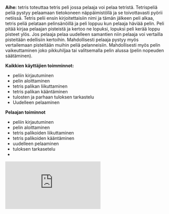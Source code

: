 **Aihe:** tetris toteuttaa tetris peli jossa pelaaja voi pelaa tetristä. Tetrispeliä peliä pystyy pelaamaan tietokoneen näppäimistöllä
ja se toivottavasti pyörii netiissä. Tetris pelii ensin kirjoitettaisiin nimi ja tämän jälkeen peli alkaa, tetris peliä pelataan 
pelinsänöillä ja peli loppuu kun pelaaja häviää pelin. Peli pitää kirjaa pelaajan pisteistä ja kertoo ne lopuksi, lopuksi peli 
kerää loppu pisteet ylös. Jos pelaaja pelaa uudelleen samantien niin pelaaja voi vertailla pisteitään edellisiin kertoihin. 
Mahdollisesti pelaaja pystyy myös vertailemaan pisteitään muihin peliä pelanneisiin. Mahdollisesti myös pelin vaikeuttaminen joko
pikkuhiljaa tai valitsemalla pelin alussa (pelin nopeuden säätäminen).

**Kaikkien käyttäjien toimminnot:**

* peliin kirjautuminen
* pelin aloittaminen
* tetris palikan liikuttaminen
* tetris palikan kääntäminen
* tulosten ja parhaan tuloksen tarkastelu
* Uudelleen pelaaminen


**Pelaajan toiminnot**
 * peliin kirjautuminen
 * pelin aloittaminen
  * tetris palikoiden liikuttaminen
  * tetris palikoiden kääntäminen
 * uudelleen pelaaminen
 * tuloksen tarkasetelu
 * 
 


 ![oliokaavio](https://github.com/teiran/tetriis/blob/master/documentaatio/Oliokaavio1.pdf)

  
